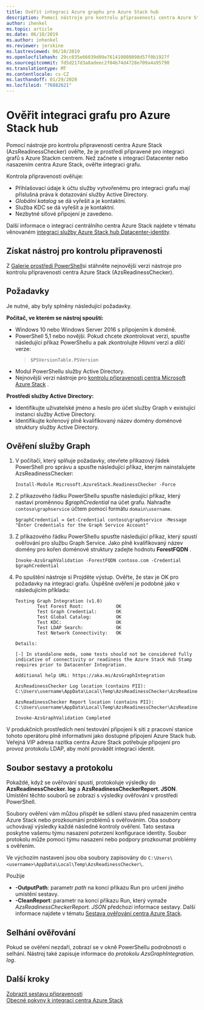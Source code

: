 ```yaml
---
title: Ověřit integraci Azure graphu pro Azure Stack hub
description: Pomocí nástroje pro kontrolu připravenosti centra Azure Stack ověřte integraci grafů pro Azure Stack centrum.
author: ihenkel
ms.topic: article
ms.date: 06/10/2019
ms.author: inhenkel
ms.reviewer: jerskine
ms.lastreviewed: 06/10/2019
ms.openlocfilehash: 29cc035e66039d09e761410808098d57f0b1927f
ms.sourcegitcommit: fd5d217d3a8adeec2f04b74d4728e709a4a95790
ms.translationtype: MT
ms.contentlocale: cs-CZ
ms.lasthandoff: 01/29/2020
ms.locfileid: "76882621"
---
```

# <a name="validate-graph-integration-for-azure-stack-hub"></a>Ověřit integraci grafu pro Azure Stack hub

Pomocí nástroje pro kontrolu připravenosti centra Azure Stack (AzsReadinessChecker) ověřte, že je prostředí připravené pro integraci grafů s Azure Stackm centrem. Než začnete s integrací Datacenter nebo nasazením centra Azure Stack, ověřte integraci grafu.

Kontrola připravenosti ověřuje:

* Přihlašovací údaje k účtu služby vytvořenému pro integraci grafu mají příslušná práva k dotazování služby Active Directory.
* *Globální katalog* se dá vyřešit a je kontaktní.
* Služba KDC se dá vyřešit a je kontaktní.
* Nezbytné síťové připojení je zavedeno.

Další informace o integraci centrálního centra Azure Stack najdete v tématu věnovaném [integraci služby Azure Stack hub Datacenter-identity](azure-stack-integrate-identity.md).

## <a name="get-the-readiness-checker-tool"></a>Získat nástroj pro kontrolu připravenosti

Z [Galerie prostředí PowerShell](https://aka.ms/AzsReadinessChecker)si stáhněte nejnovější verzi nástroje pro kontrolu připravenosti centra Azure Stack (AzsReadinessChecker).

## <a name="prerequisites"></a>Požadavky

Je nutné, aby byly splněny následující požadavky.

**Počítač, ve kterém se nástroj spouští:**

* Windows 10 nebo Windows Server 2016 s připojením k doméně.
* PowerShell 5,1 nebo novější. Pokud chcete zkontrolovat verzi, spusťte následující příkaz PowerShellu a pak zkontrolujte *Hlavní* verzi a *dílčí* verze:  
   > `$PSVersionTable.PSVersion`
* Modul PowerShellu služby Active Directory.
* Nejnovější verzi nástroje pro [kontrolu připravenosti centra Microsoft Azure Stack](https://aka.ms/AzsReadinessChecker) .

**Prostředí služby Active Directory:**

* Identifikujte uživatelské jméno a heslo pro účet služby Graph v existující instanci služby Active Directory.
* Identifikujte kořenový plně kvalifikovaný název domény doménové struktury služby Active Directory.

## <a name="validate-the-graph-service"></a>Ověření služby Graph

1. V počítači, který splňuje požadavky, otevřete příkazový řádek PowerShell pro správu a spusťte následující příkaz, kterým nainstalujete AzsReadinessChecker:

     `Install-Module Microsoft.AzureStack.ReadinessChecker -Force`

1. Z příkazového řádku PowerShellu spusťte následující příkaz, který nastaví proměnnou *$graphCredential* na účet grafu. Nahraďte `contoso\graphservice` účtem pomocí formátu `domain\username`.

    `$graphCredential = Get-Credential contoso\graphservice -Message "Enter Credentials for the Graph Service Account"`

1. Z příkazového řádku PowerShellu spusťte následující příkaz, který spustí ověřování pro službu Graph Service. Jako plně kvalifikovaný název domény pro kořen doménové struktury zadejte hodnotu **ForestFQDN** .

     `Invoke-AzsGraphValidation -ForestFQDN contoso.com -Credential $graphCredential`

1. Po spuštění nástroje si Projděte výstup. Ověřte, že stav je OK pro požadavky na integraci grafu. Úspěšné ověření je podobné jako v následujícím příkladu:

    ```
    Testing Graph Integration (v1.0)
            Test Forest Root:            OK
            Test Graph Credential:       OK
            Test Global Catalog:         OK
            Test KDC:                    OK
            Test LDAP Search:            OK
            Test Network Connectivity:   OK

    Details:

    [-] In standalone mode, some tests should not be considered fully indicative of connectivity or readiness the Azure Stack Hub Stamp requires prior to Datacenter Integration.

    Additional help URL: https://aka.ms/AzsGraphIntegration

    AzsReadinessChecker Log location (contains PII): C:\Users\username\AppData\Local\Temp\AzsReadinessChecker\AzsReadinessChecker.log

    AzsReadinessChecker Report location (contains PII): C:\Users\username\AppData\Local\Temp\AzsReadinessChecker\AzsReadinessCheckerReport.json

    Invoke-AzsGraphValidation Completed
    ```

V produkčních prostředích není testování připojení k síti z pracovní stanice tohoto operátoru plně informativní jako dostupné připojení Azure Stack hub. Veřejná VIP adresa razítka centra Azure Stack potřebuje připojení pro provoz protokolu LDAP, aby mohl provádět integraci identit.

## <a name="report-and-log-file"></a>Soubor sestavy a protokolu

Pokaždé, když se ověřování spustí, protokoluje výsledky do **AzsReadinessChecker. log** a **AzsReadinessCheckerReport. JSON**. Umístění těchto souborů se zobrazí s výsledky ověřování v prostředí PowerShell.

Soubory ověření vám můžou přispět ke sdílení stavu před nasazením centra Azure Stack nebo prozkoumání problémů s ověřováním. Oba soubory uchovávají výsledky každé následné kontroly ověření. Tato sestava poskytne vašemu týmu nasazení potvrzení konfigurace identity. Soubor protokolu může pomoci týmu nasazení nebo podpory prozkoumat problémy s ověřením.

Ve výchozím nastavení jsou oba soubory zapisovány do `C:\Users\<username>\AppData\Local\Temp\AzsReadinessChecker\`.

Použije

* **-OutputPath**: parametr *path* na konci příkazu Run pro určení jiného umístění sestavy.
* **-CleanReport**: parametr na konci příkazu Run, který vymaže *AzsReadinessCheckerReport. JSON* předchozí informace sestavy. Další informace najdete v tématu [Sestava ověřování centra Azure Stack](azure-stack-validation-report.md).

## <a name="validation-failures"></a>Selhání ověřování

Pokud se ověření nezdaří, zobrazí se v okně PowerShellu podrobnosti o selhání. Nástroj také zapisuje informace do *protokolu AzsGraphIntegration. log*.

## <a name="next-steps"></a>Další kroky

[Zobrazit sestavu připravenosti](azure-stack-validation-report.md)  
[Obecné pokyny k integraci centra Azure Stack](azure-stack-datacenter-integration.md)  
